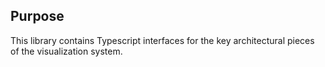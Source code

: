 ## Purpose

This library contains Typescript interfaces for the key architectural pieces of the visualization system.

